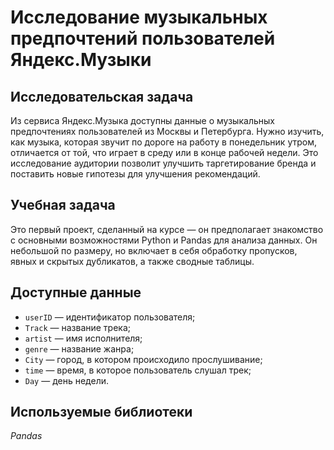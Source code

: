 # Исследование музыкальных предпочтений пользователей Яндекс.Музыки

## Исследовательская задача
Из сервиса Яндекс.Музыка доступны данные о музыкальных предпочтениях пользователей из Москвы и Петербурга. Нужно изучить, как музыка, которая звучит по дороге на работу в понедельник утром, отличается от той, что играет в среду или в конце рабочей недели. Это исследование аудитории позволит улучшить таргетирование бренда и поставить новые гипотезы для улучшения рекомендаций.

## Учебная задача
Это первый проект, сделанный на курсе — он предполагает знакомство с основными возможностями Python и Pandas для анализа данных. Он небольшой по размеру, но включает в себя обработку пропусков, явных и скрытых дубликатов, а также сводные таблицы.

## Доступные данные
* `userID` — идентификатор пользователя;
* `Track` — название трека;  
* `artist` — имя исполнителя;
* `genre` — название жанра;
* `City` — город, в котором происходило прослушивание;
* `time` — время, в которое пользователь слушал трек;
* `Day` — день недели.

## Используемые библиотеки
*Pandas*
